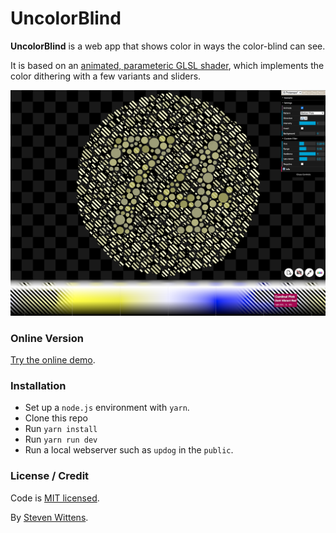 # UncolorBlind

**UncolorBlind** is a web app that shows color in ways the color-blind can see.

It is based on an [animated, parameteric GLSL shader](./src/shader.glsl), which implements the color dithering with a few variants and sliders.

<a href="https://unblind.tech"><img src="./art/screenshot.png" alt=""></a>

### Online Version

[Try the online demo](https://unblind.tech/).

### Installation

- Set up a `node.js` environment with `yarn`.
- Clone this repo
- Run `yarn install`
- Run `yarn run dev`
- Run a local webserver such as `updog` in the `public`.

### License / Credit

Code is [MIT licensed](LICENSE.md).

By [Steven Wittens](https://acko.net/).

